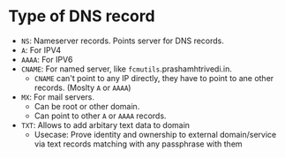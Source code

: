 # Type of DNS record

- `NS`: Nameserver records. Points server for DNS records.
- `A`: For IPV4
- `AAAA`: For IPV6
- `CNAME`: For named server, like `fcmutils`.prashamhtrivedi.in.
    - `CNAME` can't point to any IP directly, they have to point to ane other records. (Moslty `A` or `AAAA`)
- `MX`: For mail servers. 
    - Can be root or other domain.
    - Can point to other `A` or `AAAA` records.
- `TXT`: Allows to add arbitary text data to domain
    - Usecase: Prove identity and ownership to external domain/service via text records matching with any passphrase with them
